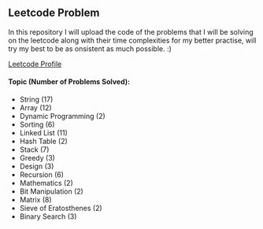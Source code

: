 
## Leetcode Problem

In this repository I will upload the code of the problems that I will be solving on the leetcode along with their time complexities for my better practise, will try my best to be as onsistent as much possible. :)

<a href="https://leetcode.com/prabhxs/">Leetcode Profile </a>

#### Topic (Number of Problems Solved):
- String (17)
- Array (12)
- Dynamic Programming (2)
- Sorting (6)
- Linked List (11)
- Hash Table (2)
- Stack (7)
- Greedy (3)
- Design (3)
- Recursion (6)
- Mathematics (2)
- Bit Manipulation (2)
- Matrix (8)
- Sieve of Eratosthenes (2)
- Binary Search (3)
